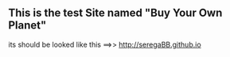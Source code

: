 ## This is the test Site named "Buy Your Own Planet" 

its should be looked like this ==>> http://seregaBB.github.io 
